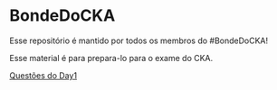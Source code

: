 # BondeDoCKA

Esse repositório é mantido por todos os membros do #BondeDoCKA!

Esse material é para prepara-lo para o exame do CKA.

[Questões do Day1](day1/questoes.md)
